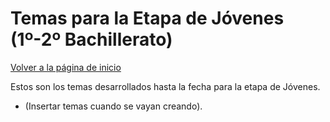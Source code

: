 # Temas para la Etapa de Jóvenes (1º-2º Bachillerato)

[Volver a la página de inicio](../README.md)

Estos son los temas desarrollados hasta la fecha para la etapa de Jóvenes.

- (Insertar temas cuando se vayan creando).
